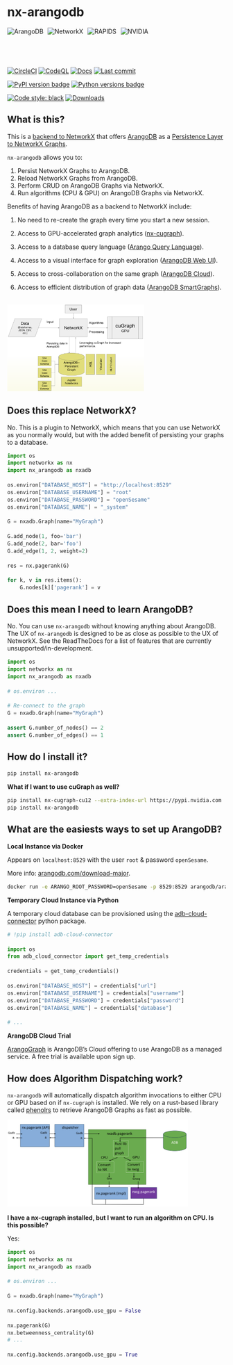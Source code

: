# nx-arangodb

<div style="display: flex; align-items: center; gap: 10px;">
    <img src="https://arangodb.com/wp-content/uploads/2016/05/ArangoDB_logo_avocado_@1.png" alt="ArangoDB" style="height: 60px;">
    <img src="https://avatars.githubusercontent.com/u/388785?s=200&v=4" alt="NetworkX" style="height: 60px;">
    <img src="https://rapids.ai/images/RAPIDS-logo.png" alt="RAPIDS" style="height: 60px;">
    <img src="https://insights.virti.com/content/images/2021/09/20181218-Nvidia-Inception.png" alt="NVIDIA" style="height: 60px;">
</div>

<br>

[![CircleCI](https://dl.circleci.com/status-badge/img/gh/arangodb/nx-arangodb/tree/main.svg?style=svg)](https://dl.circleci.com/status-badge/redirect/gh/arangodb/nx-arangodb/tree/main)
[![CodeQL](https://github.com/arangodb/nx-arangodb/actions/workflows/analyzee.yaml/badge.svg)](https://github.com/arangodb/nx-arangodb/actions/workflows/analyzee.yaml)
[![Docs](https://github.com/arangodb/nx-arangodb/actions/workflows/docs.yaml/badge.svg)](https://github.com/arangodb/nx-arangodb/actions/workflows/docs.yaml)
[![Last commit](https://img.shields.io/github/last-commit/arangodb/nx-arangodb)](https://github.com/arangodb/nx-arangodb/commits/main)

[![PyPI version badge](https://img.shields.io/pypi/v/nx-arangodb?color=3775A9&style=for-the-badge&logo=pypi&logoColor=FFD43B)](https://pypi.org/project/nx-arangodb/)
[![Python versions badge](https://img.shields.io/badge/3.10%2B-3776AB?style=for-the-badge&logo=python&logoColor=FFD43B&label=Python)](https://pypi.org/project/nx-arangodb/)

[![Code style: black](https://img.shields.io/static/v1?style=for-the-badge&label=code%20style&message=black&color=black)](https://github.com/psf/black)
[![Downloads](https://img.shields.io/pepy/dt/nx-arangodb?style=for-the-badge&color=282661
)](https://pepy.tech/project/nx-arangodb)

## What is this?

This is a [backend to NetworkX](https://networkx.org/documentation/stable/reference/backends.html) that offers [ArangoDB](https://github.com/arangodb/arangodb) as a [Persistence Layer to NetworkX Graphs](https://arangodb.com/introducing-the-arangodb-networkx-persistence-layer/).

`nx-arangodb` allows you to:
1. Persist NetworkX Graphs to ArangoDB.
2. Reload NetworkX Graphs from ArangoDB.
2. Perform CRUD on ArangoDB Graphs via NetworkX.
3. Run algorithms (CPU & GPU) on ArangoDB Graphs via NetworkX.

Benefits of having ArangoDB as a backend to NetworkX include:
1. No need to re-create the graph every time you start a new session.
2. Access to GPU-accelerated graph analytics ([nx-cugraph](https://docs.rapids.ai/api/cugraph/nightly/nx_cugraph/nx_cugraph/)).
2. Access to a database query language ([Arango Query Language](https://arangodb.com/sql-aql-comparison/)).
3. Access to a visual interface for graph exploration ([ArangoDB Web UI](https://docs.arangodb.com/3.11/components/web-interface/graphs/)).
4. Access to cross-collaboration on the same graph ([ArangoDB Cloud](https://dashboard.arangodb.cloud/)).

6. Access to efficient distribution of graph data ([ArangoDB SmartGraphs](https://docs.arangodb.com/3.11/graphs/smartgraphs/)).

<br>
<img src="./docs/_static/nxadb.png" style="height: 200px;">


## Does this replace NetworkX?

No. This is a plugin to NetworkX, which means that you can use NetworkX as you normally would, but with the added benefit of persisting your graphs to a database.

```python
import os
import networkx as nx
import nx_arangodb as nxadb

os.environ["DATABASE_HOST"] = "http://localhost:8529"
os.environ["DATABASE_USERNAME"] = "root"
os.environ["DATABASE_PASSWORD"] = "openSesame"
os.environ["DATABASE_NAME"] = "_system"

G = nxadb.Graph(name="MyGraph")

G.add_node(1, foo='bar')
G.add_node(2, bar='foo')
G.add_edge(1, 2, weight=2)

res = nx.pagerank(G)

for k, v in res.items():
    G.nodes[k]['pagerank'] = v
```

## Does this mean I need to learn ArangoDB?

No. You can use `nx-arangodb` without knowing anything about ArangoDB. The UX of `nx-arangodb` is designed to be as close as possible to the UX of NetworkX. See the ReadTheDocs for a list of features that are currently unsupported/in-development.

```python
import os
import networkx as nx
import nx_arangodb as nxadb

# os.environ ...

# Re-connect to the graph
G = nxadb.Graph(name="MyGraph")

assert G.number_of_nodes() == 2
assert G.number_of_edges() == 1
```


## How do I install it?

```bash
pip install nx-arangodb
```

**What if I want to use cuGraph as well?**

```bash
pip install nx-cugraph-cu12 --extra-index-url https://pypi.nvidia.com
pip install nx-arangodb
```

## What are the easiests ways to set up ArangoDB?

**Local Instance via Docker**

Appears on `localhost:8529` with the user `root` & password `openSesame`.

More info: [arangodb.com/download-major](https://arangodb.com/download-major/).

```bash
docker run -e ARANGO_ROOT_PASSWORD=openSesame -p 8529:8529 arangodb/arangodb
```

**Temporary Cloud Instance via Python**

A temporary cloud database can be provisioned using the [adb-cloud-connector](https://github.com/arangodb/adb-cloud-connector?tab=readme-ov-file#arangodb-cloud-connector) python package.

```python
# !pip install adb-cloud-connector

import os
from adb_cloud_connector import get_temp_credentials

credentials = get_temp_credentials()

os.environ["DATABASE_HOST"] = credentials["url"]
os.environ["DATABASE_USERNAME"] = credentials["username"]
os.environ["DATABASE_PASSWORD"] = credentials["password"]
os.environ["DATABASE_NAME"] = credentials["database"]

# ...
```

**ArangoDB Cloud Trial**

[ArangoGraph](https://dashboard.arangodb.cloud/home) is ArangoDB’s Cloud offering to use ArangoDB as a managed service. A free trial is available upon sign up.

## How does Algorithm Dispatching work?

`nx-arangodb` will automatically dispatch algorithm invocations to either CPU or GPU based on if `nx-cugraph` is installed. We rely on a rust-based library called [phenolrs](https://github.com/arangoml/phenolrs) to retrieve ArangoDB Graphs as fast as possible.

<img src="./docs/_static/dispatch.png" style="height: 200px;">

**I have a nx-cugraph installed, but I want to run an algorithm on CPU. Is this possible?**

Yes:

```python
import os
import networkx as nx
import nx_arangodb as nxadb

# os.environ ...

G = nxadb.Graph(name="MyGraph")

nx.config.backends.arangodb.use_gpu = False

nx.pagerank(G)
nx.betweenness_centrality(G)
# ...

nx.config.backends.arangodb.use_gpu = True
```